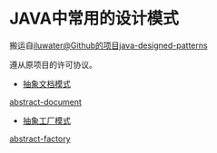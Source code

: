 # JAVA中常用的设计模式

搬运自[iluwater@Github的项目java-designed-patterns](https://github.com/iluwatar/java-design-patterns)

遵从原项目的许可协议。

- [抽象文档模式](abstract-document.ipynb)

[abstract-document](https://github.com/iluwatar/java-design-patterns/tree/master/abstract-document)

- [抽象工厂模式](abstract-factory.ipynb)

[abstract-factory](https://github.com/iluwatar/java-design-patterns/tree/master/abstract-factory)
